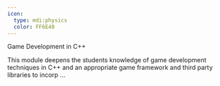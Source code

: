 ```yaml
---
icon:
  type: mdi:physics
  color: FF6E40
---
```

Game Development in C++

This module deepens the students knowledge of game development techniques in C++ and an appropriate game framework and third party libraries to incorp ... 
